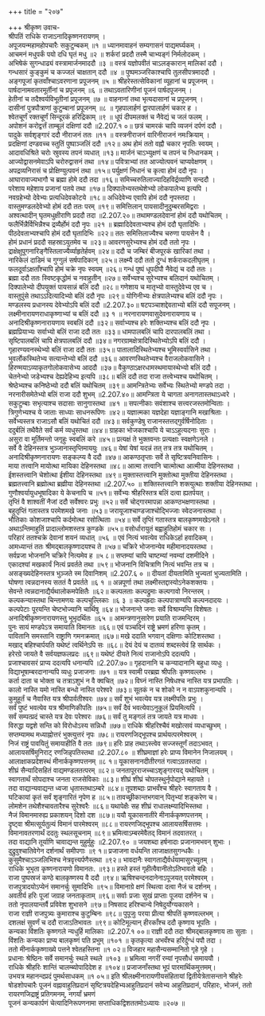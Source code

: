 +++
title = "२०७"

+++
श्रीकृष्ण उवाच-  
श्रीपतिं राधिके राजाऽनादिकृष्णनरायणम् ।  
अपूजयन्महामहोपचारैः सकुटुम्बकम् ॥१ ॥
ध्यानमावाहनं सम्यगासनं पाद्यमर्घ्यकम् ।  
आचमनं मधुपर्कं पयो दधि घृतं मधु ॥२ ॥
शर्करां प्रददौ तस्मै चाभ्यङ्गं निर्मलोदकम् ।  
अभिषेकं सुगन्धाढ्यं वस्त्रामार्जनमाददौ ॥३ ॥
वस्त्रं यज्ञोपवीतं चाऽलङ्कारान् मालिकां ददौ ।  
गन्धसारं कुङ्कुमं च कज्जलं चाक्षतान् ददौ ॥४ ॥
पुष्पमञ्जरिकाश्चापि तुलसीपत्रमाददौ ।  
अङ्गपूजां कृतवाँश्चाऽवरणाना प्रपूजनम् ॥५ ॥
श्रीहरेस्तत्सेविकानां व्यूहानां च प्रपूजनम् ।  
पार्षदानामवतारमूर्तीनां च प्रपूजनम् ॥६ ॥
तथाऽवतारिणीनां पूजनं पार्षदपूजनम् ।  
हेतीनां च तदैश्वर्यविभूतीनां प्रपूजनम् ॥७ ॥
वाहनानां तथा भृत्यदासानां च प्रपूजनम् ।  
दासीनां पुत्रपौत्राणां कुटुम्बानां प्रपूजनम् ॥८ ॥
गृहपालार्हणं द्वारपालार्हणं चकार ह ।  
श्वेतचूर्णं रक्तचूर्णं सिन्दूरकं हरिद्रिकाम् ॥९ ॥
धूपं दीपमलक्तं च नैवेद्यं च जलं फलम् ।  
अपोशनं करोद्वर्त्तं ताम्बूलं दक्षिणां ददौ ॥2.207.१ ०॥
छत्रं चामरकं चापि व्यजनं दर्पणं ददौ ।  
पादुके सर्वशृङ्गारं ददौ नीराजनं ततः ॥११ ॥
वस्त्रनीराजनं वारिनीराजनं नमःक्रियाम् ।  
प्रदक्षिणां दण्डवच्च स्तुतिं पुष्पाञ्जलिं ददौ ॥१२॥
अथ होमं ततो वह्नौ चकार नृपतिः स्वयम् ।  
आदावधिश्रिते चरोः स्रुवस्य तपनं व्यधात् ॥१३॥
मार्जनं चाऽभ्युक्षणं च तपनं च निधानकम् ।  
आज्योद्वासनमेवाऽपि चरोरुद्वासनं तथा ॥१४॥
पवित्राभ्यां तत आज्योत्पवनं चाप्यवेक्षणम् ।  
अपद्रव्यनिरासं च प्रोक्षिण्युत्पवनं तथा ॥१५॥
पर्युक्षणं निधानं च कृत्वा होमं ददौ नृपः ।  
आघारावाज्यभागौ च ब्रह्मा होमे ददौ तदा ॥१६॥
समिच्चरुतिलाज्यादिहविर्द्रव्याणि सन्ददौ ।  
परेशाय महेशाय प्रजानां पतये तथा ॥१७॥
दिक्पालेभ्यस्तथेशेभ्यो लोकपालेभ्य इत्यपि ।  
नवग्रहेभ्यो देवेभ्यः प्रत्यधिदेवकोटये ॥१८॥
अधिदेवेभ्य एवापि होमं ददौ नृपस्तदा ।  
वास्तुमण्डलदेवेभ्यो होमं ददौ ततः परम् ॥१९॥
समित्तिलान् पायसादीनुदुम्बरसमिद्वराः ।  
अश्वत्थादीन् घृतमधुक्षीराणि प्रददौ तदा ॥2.207.२०॥
तथामण्डलदेवानां होमं ददौ यथोचितम् ।  
फलैर्भिन्नैर्विभिन्नैश्च द्रव्यैर्होमं ददौ नृपः ॥२१ ॥
ब्रह्मादिदेवताभ्यश्च होमं ददौ घृतादिभिः ।  
पीठदेवताभ्यश्चापि होमं ददौ घृतादिभिः ॥२२॥
ततः समित्तिलाज्यैश्च चरुणा पायसेन वै ।  
होमं प्रधानं प्रददौ सहस्राऽयुतमेव च ॥२३॥
आवरणसुरेभ्यश्च होमं ददौ ततो नृपः ।  
द्राक्षेक्षुपूगनारिङ्गैस्तिलाज्यैर्व्याहृतेर्हवम् ॥२४॥
ददौ च जम्बिरं बीजपूरकं खारिकां तथा ।  
नारिकेलं दाडिमं च गुग्गुलं सर्षपादिकान् ॥२५॥
लक्ष्म्यै ददौ ततो दुग्धं शर्कराकदलीघृतम् ।  
फलदूर्वाऽक्षताँश्चापि होमं चक्रे नृपः स्वयम् ॥२६॥
गन्धं पुष्पं धूपदीपौ नैवेद्यं च ददौ ततः ।  
ब्रह्मा ददौ ततः स्विष्टकृद्धोमं च नवाहुतीन् ॥२७॥
सर्वेभ्यश्च सुरेभ्यश्च बलिदानं यथोचितम् ।  
दिक्पालेभ्यो दीपयुक्तं पायसान्नं बलिं ददौ ॥२८॥
गणेशाय च मातृभ्यो वास्तुदेवेभ्य एव च ।  
वास्तुपुंसे तथाऽऽदित्यादिभ्यो बलिं ददौ नृपः ॥२९॥
योगिनीभ्यः क्षेत्रपालेभ्यश्च बलिं ददौ नृपः ।  
मण्डलस्य प्रधानस्य देवेभ्योऽपि बलिं ददौ ॥2.207.३०॥
षटपञ्चाशद्देवताभ्यो बलिं ददौ सपूजनम् ।  
लक्ष्मीनारायणराधाकृष्णाभ्यां च बलिं ददौ ॥३ १ ॥
नरनारायणवासुदेवनारायणाय च ।  
अनादिश्रीकृष्णनारायणाय स्वबलिं ददौ ॥३२॥
सर्वाभ्यश्च हरेः शक्तिभ्यश्च बलिं ददौ नृपः ।  
ब्रह्मप्रियाभ्यः सर्वाभ्यो बलिं राजा ददौ ततः ॥३३॥
धामपालबलिं चापि दारपालबलिं तथा ।  
सृष्टिपालबलिं चापि क्षेत्रपालबलिं ददौ ॥३४॥
नगरग्रामक्षेत्रादिस्थितेभ्योऽपि बलिं ददौ ।  
गृहारण्यवनस्थेभ्यो बलिं राजा ददौ ततः ॥३५॥
पातालादिस्थितेभ्यश्च भूमिस्वर्वासिने तथा ।  
भुवर्लोकस्थितेभ्य सत्यान्तेभ्यो बलिं ददौ ॥३६॥
आवरणस्थितेभ्यश्च वैराजलोकवासिने ।  
हिरण्मयाऽव्याकृतगोलोकवासेभ्य आददौ ॥३७॥
वैकुण्ठाऽक्षरधामस्थमायास्थेभ्यो बलिं ददौ ।  
चेतनेभ्यो जडेभ्यश्च देह्यदेहिभ्य इत्यपि ॥३८॥
बलिं ददौ तदा राजा तत्त्वेभ्यश्च यथोचितम् ।  
श्रेष्ठेभ्यश्च कनिष्ठेभ्यो ददौ बलिं यथोचितम् ॥३९॥
आमन्त्रितेभ्यः सर्वेभ्यः स्थितेभ्यो मण्डपे तदा ।  
नरनारीसमेतेभ्यो बलिं राजा ददौ शुभम् ॥2.207.४०॥
आमन्त्रिता ये चागता अनागतास्तथाऽध्वरे ।  
सकुटुम्बाः सभृत्याश्च सदासाः सानुगास्तथा ॥४१ ॥
सपत्नीकाः सवंशाश्च सत्त्वरजस्तमोन्विताः ।  
त्रिगुणेभ्यश्च ये जाताः साध्याः साधनरूपिणः ॥४२॥
यज्ञात्मका यज्ञदेहा यज्ञाङ्गानि मखाश्रिताः ।  
सर्वेभ्यस्तत्र राजाऽसौ बलिं यथोचितं ददौ ॥४३॥
सर्वकुण्डेषु राजानस्तत्तद्गुर्वर्षिनोदिताः ।  
ददुर्बलिं तथैवैते सर्वं कर्म व्यधुस्तथा ॥४४॥
ग्राहका भोजकाश्चापि ये चाऽऽहुत्यदनाः सुराः ।  
असुरा वा मूर्तिमन्तो जगृहुः स्वबलिं करे ॥४५॥
प्रत्यक्षं ते भुक्तवन्तः प्रत्यक्षाः स्वक्षणेऽनले ।  
सर्वे वै देहिनस्तत्र भुञ्जानास्तृप्तिमाययुः ॥४६॥
येषां येषां यदन्नं तत् तत्र तत्र यथोचितम् ।  
अनादिश्रीकृष्णनारायणः सङ्कल्प्य वै ददौ ॥४७॥
आकण्ठतृप्ताः सर्वे ते सृष्टित्रयनिवासिनः ।  
माया तत्त्वानि मायोत्था मायिका देहिनस्तथा ॥४८॥
आत्मा तत्त्वानि चात्मोत्था आत्मीया देहिनस्तथा ।  
ईशस्तत्त्वानि चेशोत्था ईशीया देहिनस्तथा ॥४९॥
मुक्तास्तत्त्वानि मुक्तोत्था मुक्तीया देहिनस्तथा ।  
ब्रह्मतत्त्वानि ब्रह्मोत्था ब्रह्मीया देहिनस्तथा ॥2.207.५० ॥
शक्तिस्तत्त्वानि शक्त्युत्थाः शक्तीया देहिनस्तथा ।  
गुणौश्वर्यायुधभूषादिका ये केचनापि च ॥५१॥
सर्वेभ्यः श्रीहरिस्तत्र बलिं दत्वा ह्यतर्पयत् ।  
तृप्तिं वै शाश्वतीं नैजां ददौ सर्वेश्वरः प्रभुः ॥५२॥
सर्वे चोद्गारमापन्ना आकण्ठभक्षणास्तथा ।  
बहुतृप्तिं गतास्तत्र परमेशमखे जनाः ॥५३॥
जरायूजाश्चाण्डजाश्चोद्भिज्जाः स्वेदजनास्तथा ।  
भौतिकाः कोशजाश्चापि कर्दमोत्था रसोत्थिताः ॥५४॥
सर्वे तृप्तिं गतास्तत्र बालकृष्णमखेऽनले ।  
अथाऽन्तिमाहुतिं प्रादाल्लोमशस्तत्र कुण्डके ॥५५॥
वसोर्धारायुतं बह्वाहुतिहोमं चकार सः ।  
परिहारं ततश्चक्रे देवानां शयनं व्यधात् ॥५६ ॥
एवं नित्यं भवत्येव राधिकेऽर्हा हवादिकम् ।  
आमध्यान्तं ततः श्रीमद्बालकृष्णादयश्च ते ॥५७॥
चक्रिरे भोजनान्येव महीमानादयस्तथा ।  
सर्वप्रजा भोजनानि चक्रिरे नित्यमेव ह ॥५ ८॥
सप्तम्यां चापि चाष्टम्यां नवम्यां दशमीदिने ।  
एकादश्यां मखकार्यं नित्यं प्रवर्तते तथा ॥५९॥
भोजनानि विचित्राणि नित्यं भवन्ति तत्र च ।  
असङ्ख्यदेहिनस्तत्र भुञ्जते स्म दिवानिशम् ॥2.207.६ ० ॥
दीयतां दीयतामिति भुज्यतां भुज्यतामिति ।  
घोषणा त्वन्नदानस्य सततं वै प्रवर्तते ॥६ १ ॥
अन्नपूर्णा तथा लक्ष्मीस्तद्दास्योऽनेकशक्तयः ।  
सेवन्ते त्वन्नदानाद्यैर्यथालोकमपेक्षितैः ॥६२॥
कल्पलताः कल्पद्रुमाः कल्पगावो निरन्तरम् ।  
कल्पकन्यास्तथा चिन्तामणयः कल्पचुल्लिकाः ॥६ ३ ॥
कल्पह्रदाः कल्पपात्राण्यपि कल्पनदादयः ।  
कल्पपेटाः पूरयन्ति चेष्टभोज्यानि चार्थिषु ॥६४॥
भोजनान्ते जनाः सर्वे विश्राम्यन्ति विशेषतः ।  
अनादिश्रीकृष्णनारायणस्तु भूभृदर्थितः ॥६५ ॥
आमन्त्रणानुसारेण प्रयाति राजमन्दिरम् ।  
पुनः सायं मण्डपेऽत्र समायाति विमानतः ॥६६॥
एवं पञ्चदिनं राष्ट्रे भ्रमणं हरिणा कृतम् ।  
पावितानि समस्तानि राष्ट्राणि गमनक्रमात् ॥६७॥
मखे ददाति भगवान् दक्षिणाः कोटिशस्तथा ।  
मखाद् बहिश्चार्पयति यथेष्टं त्वर्थिनेऽपि सः ॥६८॥
देयं देयं च दातव्यं शब्दस्त्वेवं हि सार्थकः ।  
हरेरग्रे जायते वै सर्वयज्ञफलप्रदः ॥६९॥
यथेष्टं दीयते नित्यं राजानोऽपि ददत्यपि ।  
प्रजाश्चावसरं प्राप्य ददत्यपि धनान्यपि ॥2.207.७०॥
गृहदानानि च कन्यादानानि बहुधा व्यधुः ।  
विद्याभूषाम्बरदानान्यपि व्यधुः प्रजाजनाः ॥७१ ॥
यत्र स्वामी परब्रह्म श्रीपतिः कृष्णवल्लभः ।  
कर्ता दाता च भोक्ता च तत्राऽशुभं न वै क्वचित् ॥७२॥
विघ्नं नास्ति निषेधश्च नास्ति यत्र प्रभापतिः ।  
कालो नास्ति यमो नास्ति बन्धो नास्ति परेश्वरे ॥७३॥
सूतकं न च शोको न न वाऽपशकुनान्यपि ।  
कुमुहूर्तं च नैवास्ति यत्र श्रीपार्वतीश्वरः ॥७४॥
सर्वं शुभं भवत्येव यत्र लक्ष्मीपतिः प्रभुः ।  
सर्वं पुष्टं भवत्येव यत्र श्रीमाणिकीपतिः ॥७५॥
सर्वं दैवं भवत्येवाऽनुकूलं प्रियमित्यपि ।  
सर्वं सम्पत्प्रदं चास्ते यत्र देवः परेश्वरः ॥७६॥
सर्वं तु मङ्गलं तत्र जायते यत्र माधवः ।  
विरुद्धा यद्वशे सन्ति को विरोधोऽस्य सन्निधौ ॥७७॥
राधिके श्रीहरिश्चैवं मखोत्सवं व्यधाच्छुभम् ।  
सप्तम्यामथ मध्याह्नोत्तरं भुक्त्युत्तरं नृपः ॥७८॥
रायरणजिद्भूपश्च प्रार्थयत्परमेश्वरम् ।  
निजं राष्ट्रं पावयितुं समायाहीति वै ततः ॥७९॥
हरिः प्राह तथाऽस्त्वेव सज्जस्तूर्णं तदाऽभवत् ।  
आलायसर्षिमुनिराट् रणजिन्नृपतिस्तथा ॥2.207.८० ॥
शीघ्रमाज्ञां हरेः प्राप्य विमानेन निजालयम् ।  
आलाक्षाकप्रदेशस्थं मीनार्ककृष्णपत्तनम् ॥८ १॥
यूकासनानदीतीरगतं गत्वाऽग्रतस्तदा ।  
शीघ्रं सैन्यादिसहितं वाद्यमण्डलतत्परम् ॥८२॥
जनतापूरराजच्चाऽशृङ्गारयद् यथोचितम् ।  
स्वागतार्थं सोपदाश्च जनता राजसेविकाः ॥८३॥
शीघ्रं शीघ्रं चोपतस्थुर्नृपोद्याने महायते ।  
तदा वाद्यान्यवाद्यन्त ध्वजा धृतास्तथाऽम्बरे ॥८४॥
तूपशब्दाः प्राभवँश्च श्रीहरेः स्वागताय वै ।  
घटिकायां कृतं सर्वं शृङ्गारितं नृपेण ह ॥८५॥
तावच्छ्रीकान्तभगवान् पितृभ्यां शङ्करेण च।  
लोमशेन तथेशैश्चावतारैश्च सुरेश्वरैः ॥८६॥
यथापेक्षैः सह शीघ्रं राधालक्ष्म्यादिभिस्तथा ।  
नैजं विमानमारुह्य प्रकाशयन् दिशो दश ॥८७॥
ययौ यूकासनातीरे मीनार्ककृष्णपत्तनम् ।  
दृष्ट्वा श्रीमत्सूर्यतुल्यं विमानं पारमेश्वरम् ॥८८॥
रायरणजिद्भूपश्च आलायसर्षिसत्तमः ।  
विमानावतरणार्थं ददतुः स्थलसूचनाम् ॥८९॥
भ्रमित्वाऽम्बरमेवैतद् विमानं तदवातरत् ।  
तदा वाद्यानि तूर्याणि चावाद्यन्त मुहुर्मुहुः ॥2.207.९० ॥
जयशब्दा हर्षनादाः प्रजानामभवन् शुभाः ।  
दुद्रुवुश्चातिवेगेन दर्शनार्थं समीपगाः ॥९ १॥
प्रजाजना वर्धयन्ति लाजाक्षतसुगन्धकैः ।  
कुसुमैश्चाऽञ्जलिभिश्च नेत्रवृत्त्यर्पणैस्तथा ॥९२॥
भावदानैः स्वागताद्यैर्वर्धयामासुरच्युतम् ।  
राधिके भूभृता कृष्णनारायणो विमानतः. ॥९३॥
हस्ते हस्तं गृहीत्वैवानीतोऽतिभावतो बहिः ।  
राजा पुष्पस्रजं कण्ठे बालकृष्णस्य वै ददौ ॥९४॥
ऋषिश्चन्दनदानेनाऽपूजयत् परमेश्वरम् ।  
राजपुत्रादयोऽप्येनं समानर्चुः सुमादिभिः ॥९५॥
विमानाग्रे क्षणं स्थित्वा दत्वा नैजं च दर्शनम् ।  
अवतीर्य हरिः पूजां जग्राह जनताकृताम् ॥९६॥
सर्वाः प्रजाः सुखं प्राप्ताः पूजया दर्शनेन च ।  
ततो नृपालयान्तर्वै प्रविवेश शुभासने ॥९७॥
निषसाद हरिश्चान्ये निषेदुर्योग्यकासने ।  
राजा राज्ञी राजपुत्र्यः कुमाराश्च कुटुम्बिनः ॥९८॥
पुपूजुः परया प्रीत्या श्रीपतिं कृष्णवल्लभम् ।  
दशलक्षं सुवर्णं च ददौ राजाऽतिभावतः ॥९९॥
कोटिमूल्यान् हीरकाँश्च ददौ कृष्णाय भूपतिः ।  
कन्यका विंशतिः कृष्णगले न्यधुर्हि मालिकाः ॥2.207.१ ००॥
राज्ञी ददौ तदा श्रीमद्बालकृष्णाय ताः सुताः ।  
विंशतिः कन्यका प्राप्य बालकृष्णं पति प्रभुम् ॥१०१ ॥
कृतकृत्या अभवँश्च हरिर्दुग्धं पपौ तदा ।  
ततो मीनार्ककृष्णाख्ये पत्तने श्वेतहस्तिना ॥१ ०२॥
विजहार महासैन्यसम्मानितो गृहे गृहे ।  
प्रधानाः श्रेष्ठिनः सर्वे समानर्चुः स्थले स्थले ॥१०३ ॥
भ्रमित्वा नगरीं रम्यां नृपसौधं समाययौ ।  
राधिके श्रीहरिः शान्तिं चालम्ब्योपादिदेश ह ॥१०४॥
प्रजाजनाँस्तथा भूपं पारमार्थिकमुत्तमम्।  
उभयत्र महानन्दप्रदं पुमर्थसाधकम् ॥१ ०५॥
इति श्रीलक्ष्मीनारायणीयसंहितायां द्वितीयेत्रेतासन्ताने श्रीहरेः षोडशोपचारैः पूजनं वह्नावाहुतिप्रदानं सृष्टित्रयदेहिभ्यआहुतिप्रदानं सवेभ्य आहुतिप्रदानं, परिहारः, भोजनं, ततो रायरणजिद्राष्ट्रं प्रतिगमनम्, नगर्यां भ्रमणं  
पूजनं कन्यकार्पणं चेत्यादिनिरूपणनामा सप्ताधिकद्विशततमोऽध्यायः ॥२०७ ॥
    
